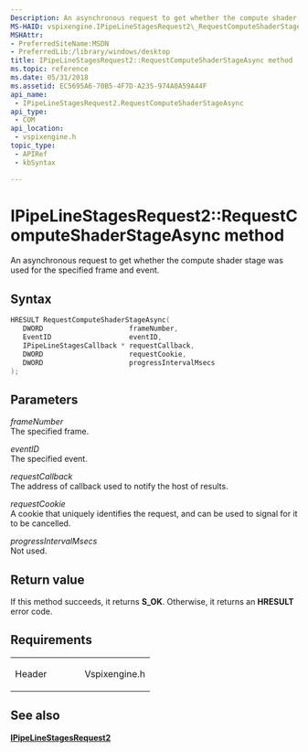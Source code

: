 ```yaml
---
Description: An asynchronous request to get whether the compute shader stage was used for the specified frame and event.
MS-HAID: vspixengine.IPipeLineStagesRequest2\_RequestComputeShaderStageAsync\_DWORD\_EventID\_IPipeLineStagesCallback\_ptr\_DWORD\_DWORD
MSHAttr:
- PreferredSiteName:MSDN
- PreferredLib:/library/windows/desktop
title: IPipeLineStagesRequest2::RequestComputeShaderStageAsync method
ms.topic: reference
ms.date: 05/31/2018
ms.assetid: EC5695A6-70B5-4F7D-A235-974A0A59A44F
api_name: 
 - IPipeLineStagesRequest2.RequestComputeShaderStageAsync
api_type: 
 - COM
api_location: 
 - vspixengine.h
topic_type: 
 - APIRef
 - kbSyntax

---
```


# <span id="vspixengine.ipipelinestagesrequest2_requestcomputeshaderstageasync_dword_eventid_ipipelinestagescallback_ptr_dword_dword"></span>IPipeLineStagesRequest2::RequestComputeShaderStageAsync method

An asynchronous request to get whether the compute shader stage was used for the specified frame and event.

## Syntax


```C++
HRESULT RequestComputeShaderStageAsync(
   DWORD                     frameNumber,
   EventID                   eventID,
   IPipeLineStagesCallback * requestCallback,
   DWORD                     requestCookie,
   DWORD                     progressIntervalMsecs
);
```

## Parameters

*frameNumber*   
The specified frame.

*eventID*   
The specified event.

*requestCallback*   
The address of callback used to notify the host of results.

*requestCookie*   
A cookie that uniquely identifies the request, and can be used to signal for it to be cancelled.

*progressIntervalMsecs*   
Not used.

## Return value

If this method succeeds, it returns **S\_OK**. Otherwise, it returns an **HRESULT** error code.

## Requirements

<table><colgroup><col style="width: 50%" /><col style="width: 50%" /></colgroup><tbody><tr class="odd"><td><p>Header</p></td><td>Vspixengine.h</td></tr></tbody></table>

## <span id="see_also"></span>See also

[**IPipeLineStagesRequest2**](/windows/desktop/direct3dtools/ipipelinestagesrequest2)

 

 